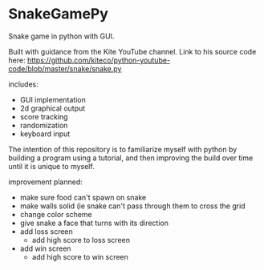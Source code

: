# SnakeGamePy
Snake game in python with GUI.

Built with guidance from the Kite YouTube channel.
    Link to his source code here: https://github.com/kiteco/python-youtube-code/blob/master/snake/snake.py

includes:
- GUI implementation
- 2d graphical output
- score tracking
- randomization
- keyboard input

The intention of this repository is to familiarize myself with python by building a program using a tutorial, and then
improving the build over time until it is unique to myself.

improvement planned:
- make sure food can't spawn on snake
- make walls solid (ie snake can't pass through them to cross the grid
- change color scheme
- give snake a face that turns with its direction
- add loss screen
    - add high score to loss screen
- add win screen
    - add high score to win screen


